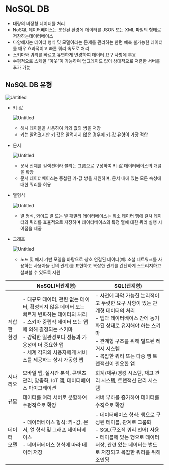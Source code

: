 # NoSQL DB

- 대량의 비정형 데이터를 처리
- NoSQL 데이터베이스는 분산된 환경에 데이터를 JSON 또는 XML 파일의 형태로 저장하는데이터베이스
- 다양해지는 데이터 형식 및 모델이라는 문제를 관리하는 한편 예측 불가능한 데이터를 매우 효과적이고 빠른 쿼리 속도로 처리
- 스키마와 쿼리를 빠르고 유연하게 변경하여 데이터 요구 사항에 부응
- 수평적으로 스케일 “아웃”이 가능하며 업그레이드 없이 상대적으로 저렴한 서버를 추가 가능

## NoSQL DB 유형

![Untitled](https://user-images.githubusercontent.com/90545926/153746488-90d12ed5-8b19-431b-bd0e-d0fb5c337c30.png)

- 키-값

  ![Untitled](https://user-images.githubusercontent.com/90545926/153746481-c8dc0137-4b43-4242-a752-76f638a7f6e0.png)

  - 해시 테이블을 사용하여 키와 값의 쌍을 저장
  - 키는 알려졌지만 키 값은 알려지지 않은 경우에 키-값 유형이 가장 적합

- 문서

  ![Untitled](https://user-images.githubusercontent.com/90545926/153746483-be428c00-3dd4-4a49-bf12-73560566f771.png)

  - 문서 전체를 컬렉션이라 불리는 그룹으로 구성하여 키-값 데이터베이스의 개념을 확장
  - 문서 데이터베이스는 중첩된 키-값 쌍을 지원하며, 문서 내에 있는 모든 속성에 대한 쿼리를 허용

- 열형식

  ![Untitled](https://user-images.githubusercontent.com/90545926/153746484-dc41520b-4116-4cbb-9076-8fd90c30ec72.png)

  - 열 형식, 와이드 열 또는 열 패밀리 데이터베이스는 희소 데이터 행에 걸쳐 데이터와 쿼리를 효율적으로 저장하며 데이터베이스의 특정 열에 대한 쿼리 실행 시 이점을 제공

- 그래프

  ![Untitled](https://user-images.githubusercontent.com/90545926/153746486-9856e0d2-990a-4b3a-bba9-ce46e6183042.png)

  - 노드 및 에지 기반 모델을 바탕으로 상호 연결된 데이터(예: 소셜 네트워크를 사용하는 사용자들 간의 관계)를 표현하고 복잡한 관계를 간단하게 스토리지하고 살펴볼 수 있도록 지원

    

|             | NoSQL(비관계형)                                              | SQL(관계형)                                                  |
| ----------- | ------------------------------------------------------------ | ------------------------------------------------------------ |
| 적합한 환경 | - 대규모 데이터, 관련 없는 데이터, 확정되지 않은 데이터 또는 빠르게 변화하는 데이터의 처리<br />- 스키마 중립적 데이터 또는 앱에 의해 결정되는 스키마<br />- 강력한 일관성보다 성능과 가용성이 더 중요한 앱<br />- 세계 각지의 사용자에게 서비스를 제공하는 상시 가동형 앱 | \- 사전에 파악 가능한 논리적이고 뚜렷한 요구 사항이 있는 관계형 데이터의 처리 <br />- 앱과 데이터베이스 간에 동기화된 상태로 유지해야 하는 스키마 <br />- 관계형 구조를 위해 빌드된 레거시 시스템 <br />- 복잡한 쿼리 또는 다중 행 트랜잭션이 필요한 앱 |
| 시나리오    | 모바일 앱, 실시간 분석, 콘텐츠 관리, 맞춤화, IoT 앱, 데이터베이스 마이그레이션 | 회계/재무/뱅킹 시스템, 재고 관리 시스템, 트랜잭션 관리 시스템 |
| 규모        | 데이터를 여러 서버로 분할하여 수평적으로 확장                | 서버 부하를 증가하여 데이터를 수직으로 확장                  |
| 데이터 모델 | \- 데이터베이스 형식: 키-값, 문서, 열 형식 및 그래프 데이터베이스 <br />- 데이터베이스 형식에 따라 데이터 저장 | \- 데이터베이스 형식: 행으로 구성된 테이블, 관계로 그룹화 <br />- SQL(구조적 쿼리 언어) 사용 <br />- 테이블에 있는 행으로 데이터 저장, 관련 있는 데이터는 별도로 저장되고 복잡한 쿼리를 위해 조인됨 |